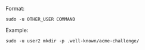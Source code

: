 
Format:
```
sudo -u OTHER_USER COMMAND
```

Example:
```
sudo -u user2 mkdir -p .well-known/acme-challenge/
```